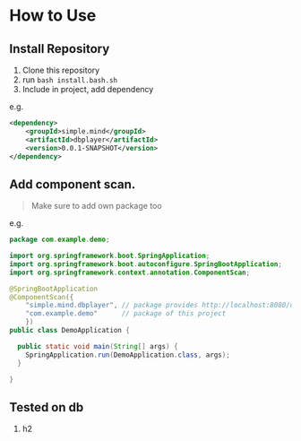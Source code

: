 # How to Use

## Install Repository
1. Clone this repository
2. run `bash install.bash.sh`
3. Include in project, add dependency

e.g.

```xml
<dependency>
	<groupId>simple.mind</groupId>
	<artifactId>dbplayer</artifactId>
	<version>0.0.1-SNAPSHOT</version>
</dependency>
```

## Add component scan. 

> Make sure to add own package too

e.g.

```java
package com.example.demo;

import org.springframework.boot.SpringApplication;
import org.springframework.boot.autoconfigure.SpringBootApplication;
import org.springframework.context.annotation.ComponentScan;

@SpringBootApplication
@ComponentScan({ 
	"simple.mind.dbplayer", // package provides http://localhost:8080/database/ 
	"com.example.demo"      // package of this project
	})
public class DemoApplication {

  public static void main(String[] args) {
    SpringApplication.run(DemoApplication.class, args);
  }

}

```


## Tested on db

1. h2
